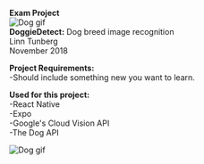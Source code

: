 <strong>Exam Project</strong><br> 
<img src="https://media.giphy.com/media/Ood1OSF92jubS/giphy.gif" alt="Dog gif"><br>
<strong>DoggieDetect:</strong> Dog breed image recognition<br>
Linn Tunberg<br>
November 2018<br>

<strong>Project Requirements:</strong><br>
-Should include something new you want to learn.

<strong>Used for this project:</strong><br>
-React Native<br>
-Expo<br>
-Google's Cloud Vision API<br>
-The Dog API<br>

<img src="https://media.giphy.com/media/10SPpae7SQxpe/giphy.gif" alt="Dog gif">

